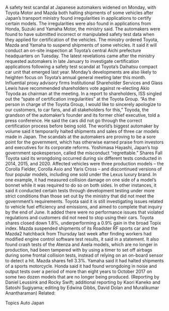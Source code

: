 A safety test scandal at Japanese automakers widened on Monday, with Toyota Motor and Mazda both halting shipments of some vehicles after Japan’s transport ministry found irregularities in applications to certify certain models.
The irregularities were also found in applications from Honda, Suzuki and Yamaha Motor, the ministry said. The automakers were found to have submitted incorrect or manipulated safety test data when they applied for certification of the vehicles.
The ministry ordered Toyota, Mazda and Yamaha to suspend shipments of some vehicles. It said it will conduct an on-site inspection at Toyota’s central Aichi prefecture headquarters on Tuesday.
The latest revelations came after the ministry requested automakers in late January to investigate certification applications following a safety test scandal at Toyota’s Daihatsu compact car unit that emerged last year.
Monday’s developments are also likely to heighten focus on Toyota’s annual general meeting later this month. Influential proxy advisory firms Institutional Shareholder Services and Glass Lewis have recommended shareholders vote against re-electing Akio Toyoda as chairman at the meeting.
In a report to shareholders, ISS singled out the “spate of certification irregularities” at the Toyota Group.
“As the person in charge of the Toyota Group, I would like to sincerely apologize to our customers, to car fans, and all stakeholders for this,” Toyoda, the grandson of the automaker’s founder and its former chief executive, told a press conference.
He said the cars did not go through the correct certification process before being sold. The world’s biggest automaker by volume said it temporarily halted shipments and sales of three car models made in Japan.
The scandals at the automakers are proving to be a sore point for the government, which has otherwise earned praise from investors and executives for its corporate reforms. Yoshimasa Hayashi, Japan’s top government spokesperson, called the misconduct “regrettable.”
Shares Fall
Toyota said its wrongdoing occurred during six different tests conducted in 2014, 2015, and 2020. Affected vehicles were three production models – the Corolla Fielder, Corolla Axio and Yaris Cross – and discontinued versions of four popular models, including one sold under the Lexus luxury brand.
In one example, it had measured collision damage on one side of a model’s bonnet while it was required to do so on both sides.
In other instances, it said it conducted certain tests through development testing under more strict conditions than those set out by the ministry that did not meet the government’s requirements.
Toyota said it is still investigating issues related to vehicle fuel efficiency and emissions, and aimed to complete that inquiry by the end of June.
It added there were no performance issues that violated regulations and customers did not need to stop using their cars.
Toyota shares closed down 1.8%, underperforming a 0.9% gain in the broad Topix index.
Mazda suspended shipments of its Roadster RF sports car and the Mazda2 hatchback from Thursday last week after finding workers had modified engine control software test results, it said in a statement.
It also found crash tests of the Atenza and Axela models, which are no longer in production, had been tampered with by using a timer to set off airbags during some frontal collision tests, instead of relying on an on-board sensor to detect a hit.
Mazda shares fell 3.3%.
Yamaha said it had halted shipments of a sports motorcycle.
Honda said it had found wrongdoing in noise and output tests over a period of more than eight years to October 2017 on some two dozen models that are no longer being produced.
(Reporting by Daniel Leussink and Rocky Swift; additional reporting by Kaori Kaneko and Satoshi Sugiyama; editing by Edwina Gibbs, David Dolan and Muralikumar Anantharaman)
Related:

Topics
Auto
Japan
